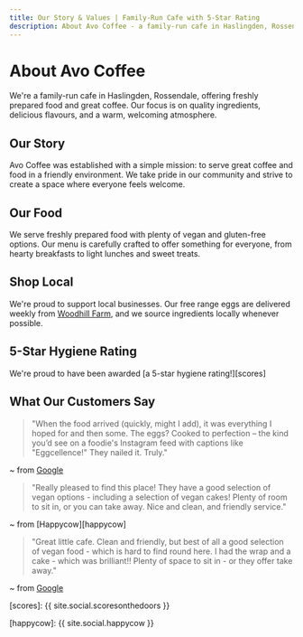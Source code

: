 ```yaml
---
title: Our Story & Values | Family-Run Cafe with 5-Star Rating
description: About Avo Coffee - a family-run cafe in Haslingden, Rossendale, offering freshly prepared food and great coffee
---
```


# About Avo Coffee

We're a family-run cafe in Haslingden, Rossendale, offering freshly prepared food and great coffee. Our focus is on quality ingredients, delicious flavours, and a warm, welcoming atmosphere.

## Our Story

Avo Coffee was established with a simple mission: to serve great coffee and food in a friendly environment. We take pride in our community and strive to create a space where everyone feels welcome.

## Our Food

We serve freshly prepared food with plenty of vegan and gluten-free options. Our menu is carefully crafted to offer something for everyone, from hearty breakfasts to light lunches and sweet treats.

## Shop Local

We're proud to support local businesses. Our free range eggs are delivered weekly from [Woodhill Farm][woodhill], and we source ingredients locally whenever possible.

## 5-Star Hygiene Rating

We're proud to have been awarded [a 5-star hygiene rating!][scores]

## What Our Customers Say

> "When the food arrived (quickly, might I add), it was everything I hoped for and then some. The eggs? Cooked to perfection – the kind you’d see on a foodie's Instagram feed with captions like "Eggcellence!" They nailed it. Truly."

~ from [Google](https://maps.app.goo.gl/i8MW9owNSyck8JqA6)

> "Really pleased to find this place! They have a good selection of vegan options - including a selection of vegan cakes! Plenty of room to sit in, or you can take away. Nice and clean, and friendly service."

~ from [Happycow][happycow]

> "Great little cafe. Clean and friendly, but best of all a good selection of vegan food - which is hard to find round here. I had the wrap and a cake - which was brilliant!! Plenty of space to sit in - or they offer take away."

~ from [Google](https://maps.app.goo.gl/orewasSPwtGJmsGj6)

[woodhill]: https://www.woodhill-farm.co.uk

[scores]: {{ site.social.scoresonthedoors }}

[happycow]: {{ site.social.happycow }}
